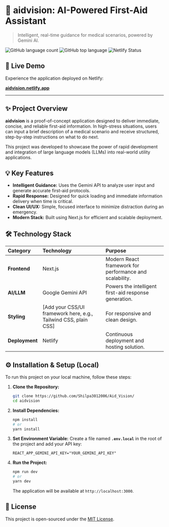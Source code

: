 # 🏥 aidvision: AI-Powered First-Aid Assistant

> Intelligent, real-time guidance for medical scenarios, powered by Gemini AI.

![GitHub language count](https://img.shields.io/github/languages/count/Shilpa3012006/Aid_Vision?style=for-the-badge)
![GitHub top language](https://img.shields.io/github/languages/top/Shilpa3012006/Aid_Vision?style=for-the-badge)
![Netlify Status](https://api.netlify.com/api/v1/badges/fd3b0b17-9664-4530-8adc-8c16eb8fa326/deploy-status) 


## 🚀 Live Demo

Experience the application deployed on Netlify:

**[aidvision.netlify.app](https://aidvision.netlify.app/)**

---

## ✨ Project Overview

**aidvision** is a proof-of-concept application designed to deliver immediate, concise, and reliable first-aid information. In high-stress situations, users can input a brief description of a medical scenario and receive structured, step-by-step instructions on what to do next.

This project was developed to showcase the power of rapid development and integration of large language models (LLMs) into real-world utility applications.

## 💡 Key Features

* **Intelligent Guidance:** Uses the Gemini API to analyze user input and generate accurate first-aid protocols.
* **Rapid Response:** Designed for quick loading and immediate information delivery when time is critical.
* **Clean UI/UX:** Simple, focused interface to minimize distraction during an emergency.
* **Modern Stack:** Built using Next.js for efficient and scalable deployment.

## 🛠️ Technology Stack

| Category | Technology | Purpose |
| :--- | :--- | :--- |
| **Frontend** | Next.js | Modern React framework for performance and scalability. |
| **AI/LLM** | Google Gemini API | Powers the intelligent first-aid response generation. |
| **Styling** | [Add your CSS/UI framework here, e.g., Tailwind CSS, plain CSS] | For responsive and clean design. |
| **Deployment** | Netlify | Continuous deployment and hosting solution. |

## ⚙️ Installation & Setup (Local)

To run this project on your local machine, follow these steps:

1.  **Clone the Repository:**
    ```bash
    git clone https://github.com/Shilpa3012006/Aid_Vision/
    cd aidvision
    ```
2.  **Install Dependencies:**
    ```bash
    npm install
    # or
    yarn install
    ```
3.  **Set Environment Variable:**
    Create a file named **`.env.local`** in the root of the project and add your API key:
    ```
    REACT_APP_GEMINI_API_KEY="YOUR_GEMINI_API_KEY"
    ```
4.  **Run the Project:**
    ```bash
    npm run dev
    # or
    yarn dev
    ```
    The application will be available at `http://localhost:3000`.

## 📄 License

This project is open-sourced under the [MIT License](https://opensource.org/licenses/MIT).
